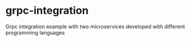 # grpc-integration
Grpc integration example with two microservices developed with different programming languages
